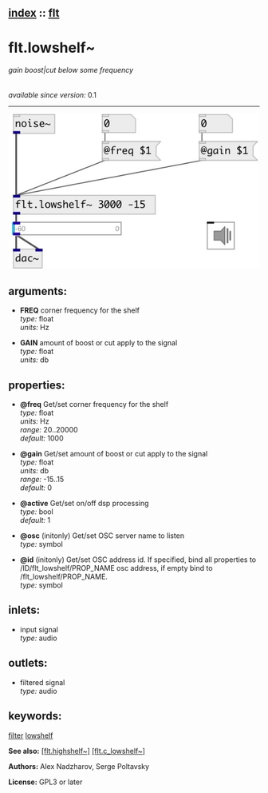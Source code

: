 [index](index.html) :: [flt](category_flt.html)
---

# flt.lowshelf~

###### gain boost|cut below some frequency

*available since version:* 0.1

---




[![example](../examples/img/flt.lowshelf~.jpg)](../examples/pd/flt.lowshelf~.pd)



## arguments:

* **FREQ**
corner frequency for the shelf<br>
_type:_ float<br>
_units:_ Hz<br>

* **GAIN**
amount of boost or cut apply to the signal<br>
_type:_ float<br>
_units:_ db<br>





## properties:

* **@freq** 
Get/set corner frequency for the shelf<br>
_type:_ float<br>
_units:_ Hz<br>
_range:_ 20..20000<br>
_default:_ 1000<br>

* **@gain** 
Get/set amount of boost or cut apply to the signal<br>
_type:_ float<br>
_units:_ db<br>
_range:_ -15..15<br>
_default:_ 0<br>

* **@active** 
Get/set on/off dsp processing<br>
_type:_ bool<br>
_default:_ 1<br>

* **@osc** (initonly)
Get/set OSC server name to listen<br>
_type:_ symbol<br>

* **@id** (initonly)
Get/set OSC address id. If specified, bind all properties to /ID/flt_lowshelf/PROP_NAME
osc address, if empty bind to /flt_lowshelf/PROP_NAME.<br>
_type:_ symbol<br>



## inlets:

* input signal<br>
_type:_ audio



## outlets:

* filtered signal<br>
_type:_ audio



## keywords:

[filter](keywords/filter.html)
[lowshelf](keywords/lowshelf.html)



**See also:**
[\[flt.highshelf~\]](flt.highshelf~.html)
[\[flt.c_lowshelf~\]](flt.c_lowshelf~.html)




**Authors:** Alex Nadzharov, Serge Poltavsky




**License:** GPL3 or later





